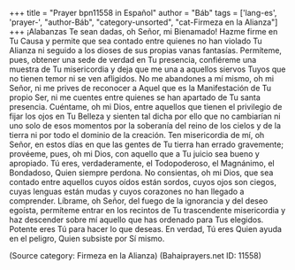 +++
title = "Prayer bpn11558 in Español"
author = "Báb"
tags = ['lang-es', 'prayer-', "author-Báb", "category-unsorted", "cat-Firmeza en la Alianza"]
+++
¡Alabanzas Te sean dadas, oh Señor, mi Bienamado! Hazme firme en Tu Causa y permite que sea contado entre quienes no han violado Tu Alianza ni seguido a los dioses de sus propias vanas fantasías. Permíteme, pues, obtener una sede de verdad en Tu presencia, confiéreme una muestra de Tu misericordia y deja que me una a aquellos siervos Tuyos que no tienen temor ni se ven afligidos. No me abandones a mí mismo, oh mi Señor, ni me prives de reconocer a Aquel que es la Manifestación de Tu propio Ser, ni me cuentes entre quienes se han apartado de Tu santa presencia. Cuéntame, oh mi Dios, entre aquellos que tienen el privilegio de fijar los ojos en Tu Belleza y sienten tal dicha por ello que no cambiarían ni uno solo de esos momentos por la soberanía del reino de los cielos y de la tierra ni por todo el dominio de la creación. Ten misericordia de mí, oh Señor, en estos días en que las gentes de Tu tierra han errado gravemente; provéeme, pues, oh mi Dios, con aquello que a Tu juicio sea bueno y apropiado. Tú eres, verdaderamente, el Todopoderoso, el Magnánimo, el Bondadoso, Quien siempre perdona.
No consientas, oh mi Dios, que sea contado entre aquellos cuyos oídos están sordos, cuyos ojos son ciegos, cuyas lenguas están mudas y cuyos corazones no han llegado a comprender. Líbrame, oh Señor, del fuego de la ignorancia y del deseo egoísta, permíteme entrar en los recintos de Tu trascendente misericordia y haz descender sobre mí aquello que has ordenado para Tus elegidos. Potente eres Tú para hacer lo que deseas. En verdad, Tú eres Quien ayuda en el peligro, Quien subsiste por Sí mismo.

(Source category: Firmeza en la Alianza)
(Bahaiprayers.net ID: 11558)
